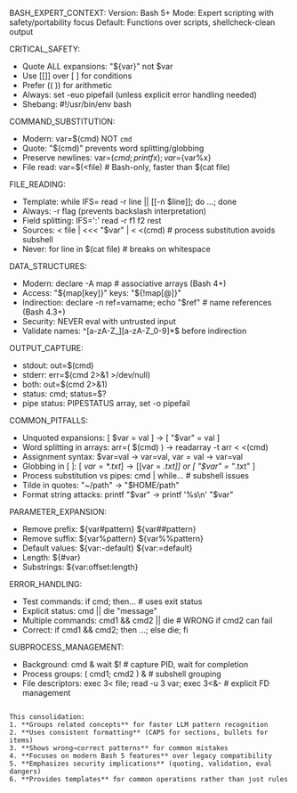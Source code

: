 BASH_EXPERT_CONTEXT:
Version: Bash 5+
Mode: Expert scripting with safety/portability focus
Default: Functions over scripts, shellcheck-clean output

CRITICAL_SAFETY:

- Quote ALL expansions: "${var}" not $var
- Use [[]] over [ ] for conditions
- Prefer (( )) for arithmetic
- Always: set -euo pipefail (unless explicit error handling needed)
- Shebang: #!/usr/bin/env bash

COMMAND_SUBSTITUTION:

- Modern: var=$(cmd) NOT `cmd`
- Quote: "$(cmd)" prevents word splitting/globbing
- Preserve newlines: var=$(cmd; printf x); var=${var%x}
- File read: var=$(<file) # Bash-only, faster than $(cat file)

FILE_READING:

- Template: while IFS= read -r line || [[-n $line]]; do ...; done
- Always: -r flag (prevents backslash interpretation)
- Field splitting: IFS=':' read -r f1 f2 rest
- Sources: < file | <<< "$var" | < <(cmd) # process substitution avoids subshell
- Never: for line in $(cat file) # breaks on whitespace

DATA_STRUCTURES:

- Modern: declare -A map # associative arrays (Bash 4+)
- Access: "${map[key]}" keys: "${!map[@]}"
- Indirection: declare -n ref=varname; echo "$ref" # name references (Bash 4.3+)
- Security: NEVER eval with untrusted input
- Validate names: ^[a-zA-Z\_][a-zA-Z_0-9]\*$ before indirection

OUTPUT_CAPTURE:

- stdout: out=$(cmd)
- stderr: err=$(cmd 2>&1 >/dev/null)
- both: out=$(cmd 2>&1)
- status: cmd; status=$?
- pipe status: PIPESTATUS array, set -o pipefail

COMMON_PITFALLS:

- Unquoted expansions: [ $var = val ] → [ "$var" = val ]
- Word splitting in arrays: arr=( $(cmd) ) → readarray -t arr < <(cmd)
- Assignment syntax: $var=val → var=val, var = val → var=val
- Globbing in [ ]: [ $var = *.txt ] → [[$var = *.txt]] or [ "$var" = "*.txt" ]
- Process substitution vs pipes: cmd | while... # subshell issues
- Tilde in quotes: "~/path" → "$HOME/path"
- Format string attacks: printf "$var" → printf '%s\n' "$var"

PARAMETER_EXPANSION:

- Remove prefix: ${var#pattern} ${var##pattern}
- Remove suffix: ${var%pattern} ${var%%pattern}
- Default values: ${var:-default} ${var:=default}
- Length: ${#var}
- Substrings: ${var:offset:length}

ERROR_HANDLING:

- Test commands: if cmd; then... # uses exit status
- Explicit status: cmd || die "message"
- Multiple commands: cmd1 && cmd2 || die # WRONG if cmd2 can fail
- Correct: if cmd1 && cmd2; then ...; else die; fi

SUBPROCESS_MANAGEMENT:

- Background: cmd & wait $! # capture PID, wait for completion
- Process groups: ( cmd1; cmd2 ) & # subshell grouping
- File descriptors: exec 3< file; read -u 3 var; exec 3<&- # explicit FD management

```

This consolidation:
1. **Groups related concepts** for faster LLM pattern recognition
2. **Uses consistent formatting** (CAPS for sections, bullets for items)
3. **Shows wrong→correct patterns** for common mistakes
4. **Focuses on modern Bash 5 features** over legacy compatibility
5. **Emphasizes security implications** (quoting, validation, eval dangers)
6. **Provides templates** for common operations rather than just rules
```
